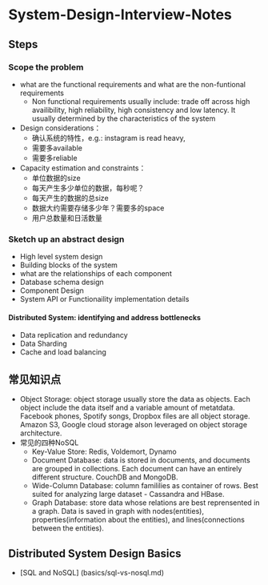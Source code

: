 # System-Design-Interview-Notes

## Steps
### Scope the problem

- what are the functional requirements and what are the non-funtional requirements
  - Non functional requirements usually include: trade off across high availibility, high reliability, high consistency and low latency. It usually determined by the characteristics of the system
- Design considerations：
  - 确认系统的特性，e.g.: instagram is read heavy,
  - 需要多available
  - 需要多reliable
- Capacity estimation and constraints：
  - 单位数据的size
  - 每天产生多少单位的数据，每秒呢？
  - 每天产生的数据的总size
  - 数据大约需要存储多少年？需要多的space
  - 用户总数量和日活数量

### Sketch up an abstract design
- High level system design
- Building blocks of the system
- what are the relationships of each component
- Database schema design
- Component Design
- System API or Functionaility implementation details

#### Distributed System: identifying and address bottlenecks
- Data replication and redundancy
- Data Sharding
- Cache and load balancing

## 常见知识点
- Object Storage: object storage usually store the data as objects. Each object include the data itself and a variable amount of metatdata. Facebook phones, Spotify songs, Dropbox files are all object storage. Amazon S3, Google cloud storage alson leveraged on object storage architecture.
- 常见的四种NoSQL
  - Key-Value Store: Redis, Voldemort, Dynamo
  - Document Database: data is stored in documents, and documents are grouped in collections. Each document can have an entirely different structure. CouchDB and MongoDB.
  - Wide-Column Database: column famililies as container of rows. Best suited for analyzing large dataset - Cassandra and HBase.
  - Graph Database: store data whose relations are best reprensented in a graph. Data is saved in graph with nodes(entities), properties(information about the entities), and lines(connections between the entities). 


## Distributed System Design Basics
- [SQL and NoSQL] (basics/sql-vs-nosql.md)
